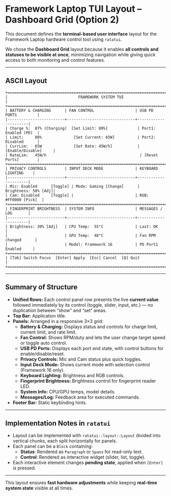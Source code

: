 # Framework Laptop TUI Layout – Dashboard Grid (Option 2)

This document defines the **terminal-based user interface** layout for the Framework Laptop hardware control tool using `ratatui`.

We chose the **Dashboard Grid** layout because it enables **all controls and statuses to be visible at once**, minimizing navigation while giving quick access to both monitoring and control features.

---

## ASCII Layout

```
+================================================================================+
|                               FRAMEWORK SYSTEM TUI                             |
+================================================================================+
| BATTERY & CHARGING      | FAN CONTROL                  | USB PD PORTS         |
|-------------------------+------------------------------+----------------------|
| Charge %:  87% (Charging)  [Set Limit: 80%]             | Port1: Enabled (PD)  |
| Limit:     80%              [Set Current: 65W]          | Port2: Disabled      |
| CurrLim:   65W              [Set Rate: 45W/h]           | [Enable/Disable]     |
| RateLim:   45W/h                                         | [Reset Ports]        |
+================================================================================+
| PRIVACY CONTROLS        | INPUT DECK MODE              | KEYBOARD LIGHTING    |
|-------------------------+------------------------------+----------------------|
| Mic: Enabled      [Toggle] | Mode: Gaming [Change]      | Brightness: 50% [Adj]|
| Cam: Disabled     [Toggle] |                           | RGB: #FF0000 [Pick]  |
+================================================================================+
| FINGERPRINT BRIGHTNESS  | SYSTEM INFO                  | MESSAGES / LOG       |
|-------------------------+------------------------------+----------------------|
| Brightness: 30% [Adj]   | CPU Temp:  55°C              | Last: OK             |
|                         | GPU Temp:  48°C              | Fan RPM changed      |
|                         | Model: Framework 16          | PD Port1 Enabled     |
+================================================================================+
| [Tab] Switch Focus  [Enter] Apply  [Esc] Cancel  [Q] Quit                      |
+================================================================================+
```

---

## Summary of Structure

- **Unified Rows:** Each control panel row presents the live **current value** followed immediately by its control (toggle, slider, input, etc.) — no duplication between “show” and “set” areas.
- **Top Bar:** Application title.
- **Panels:** Arranged in a responsive 3×3 grid:
  - **Battery & Charging:** Displays status and controls for charge limit, current limit, and rate limit.
  - **Fan Control:** Shows RPM/duty and lets the user change target speed or toggle auto control.
  - **USB PD Ports:** Displays each port and state, with control buttons for enable/disable/reset.
  - **Privacy Controls:** Mic and Cam status plus quick toggles.
  - **Input Deck Mode:** Shows current mode with selection control (Framework 16 only).
  - **Keyboard Lighting:** Brightness and RGB controls.
  - **Fingerprint Brightness:** Brightness control for fingerprint reader LED.
  - **System Info:** CPU/GPU temps, model details.
  - **Messages/Log:** Feedback area for executed commands.
- **Footer Bar:** Static keybinding hints.

---

## Implementation Notes in `ratatui`

- Layout can be implemented with `ratatui::layout::Layout` divided into vertical chunks, each split horizontally for panels.
- Each panel can be a `Block` containing:
  - **Status**: Rendered as `Paragraph` or `Spans` for read-only text.
  - **Control**: Rendered as interactive widget (slider, list, toggle).
- Each interactive element changes **pending state**, applied when `[Enter]` is pressed.

---

This layout ensures **fast hardware adjustments** while keeping **real-time system state** visible at all times.